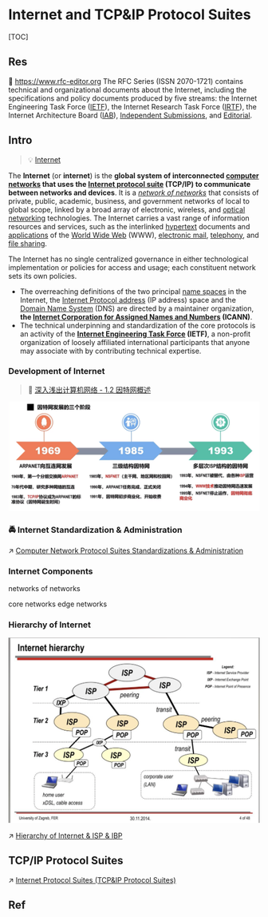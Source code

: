 # Internet and TCP&IP Protocol Suites

[TOC]



## Res
📂 https://www.rfc-editor.org
The RFC Series (ISSN 2070-1721) contains technical and organizational documents about the Internet, including the specifications and policy documents produced by five streams: the Internet Engineering Task Force ([IETF](https://www.ietf.org/)), the Internet Research Task Force ([IRTF](https://www.irtf.org/)), the Internet Architecture Board ([IAB](https://www.iab.org/)), [Independent Submissions](https://www.rfc-editor.org/independent), and [Editorial](https://www.rfc-editor.org/info/rfc9280).



## Intro
> 💡 [Internet](https://www.henduohao.com/product/1065.html)

The **Internet** (or **internet**) is the **global system of interconnected [computer networks](https://en.wikipedia.org/wiki/Computer_network) that uses the [Internet protocol suite](https://en.wikipedia.org/wiki/Internet_protocol_suite) (TCP/IP) to communicate between networks and devices**. It is a *[network of networks](https://en.wikipedia.org/wiki/Internetworking)* that consists of private, public, academic, business, and government networks of local to global scope, linked by a broad array of electronic, wireless, and [optical networking](https://en.wikipedia.org/wiki/Optical_networking) technologies. The Internet carries a vast range of information resources and services, such as the interlinked [hypertext](https://en.wikipedia.org/wiki/Hypertext) documents and [applications](https://en.wikipedia.org/wiki/Web_application) of the [World Wide Web](https://en.wikipedia.org/wiki/World_Wide_Web) (WWW), [electronic mail](https://en.wikipedia.org/wiki/Email), [telephony](https://en.wikipedia.org/wiki/Internet_telephony), and [file sharing](https://en.wikipedia.org/wiki/File_sharing).

The Internet has no single centralized governance in either technological implementation or policies for access and usage; each constituent network sets its own policies. 
- The overreaching definitions of the two principal [name spaces](https://en.wikipedia.org/wiki/Name_space) in the Internet, the [Internet Protocol address](https://en.wikipedia.org/wiki/IP_address) (IP address) space and the [Domain Name System](https://en.wikipedia.org/wiki/Domain_Name_System) (DNS) are directed by a maintainer organization, **the [Internet Corporation for Assigned Names and Numbers](https://en.wikipedia.org/wiki/Internet_Corporation_for_Assigned_Names_and_Numbers) (ICANN)**.
- The technical underpinning and standardization of the core protocols is an activity of the **[Internet Engineering Task Force](https://en.wikipedia.org/wiki/Internet_Engineering_Task_Force) (IETF)**, a non-profit organization of loosely affiliated international participants that anyone may associate with by contributing technical expertise.


### Development of Internet
> 🔗 [深入浅出计算机网络 - 1.2 因特网概述](https://www.bilibili.com/video/BV14B4y1z7Rc/?share_source=copy_web&vd_source=7740584ebdab35221363fc24d1582d9d)

![](../../../../../../../Assets/Pics/Screenshot%202023-03-22%20at%2010.18.29%20AM.png)


### 🚔 Internet Standardization & Administration
↗ [Computer Network Protocol Suites Standardizations & Administration](../Computer%20Network%20Protocol%20Suites%20Standardizations%20&%20Administration.md#1️⃣%20Internet)


### Internet Components
networks of networks

core networks
edge networks


### Hierarchy of Internet
![](../../../../../../../Assets/Pics/Screenshot%202023-03-22%20at%2010.35.21%20AM.png)

↗ [Hierarchy of Internet & ISP & IBP](Hierarchy%20of%20Internet%20&%20ISP%20&%20IBP.md)



## TCP/IP Protocol Suites
↗ [Internet Protocol Suites (TCP&IP Protocol Suites)](Internet%20Protocol%20Suites%20(TCP&IP%20Protocol%20Suites).md)



## Ref
[Internet Backbone]: https://en.wikipedia.org/wiki/Internet_backbone



